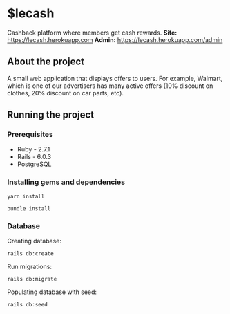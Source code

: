 # $lecash

Cashback platform where members get cash rewards.
**Site:** https://lecash.herokuapp.com
**Admin:** https://lecash.herokuapp.com/admin

## About the project
A small web application that displays offers to users. For example, Walmart, which is one of our advertisers has many active offers (10% discount on clothes, 20% discount on car parts, etc).

## Running the project

### Prerequisites
- Ruby - 2.7.1
- Rails - 6.0.3
- PostgreSQL

### Installing gems and dependencies
 ```
yarn install
```

```
bundle install
```
### Database
Creating database:

```
rails db:create
```

Run migrations:

```
rails db:migrate
```

Populating database with seed:

```
rails db:seed
```